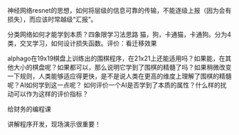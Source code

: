 神经网络resnet的思想，如何将层级的信息可靠的传输，不能逐级上报（因为会有损失），而应该时常越级“汇报”。

分类网络如何才能学到本质？四象限学习法思路
猫，狗，卡通猫，卡通狗。分为4类，交叉学习，如何设计损失函数。评价：看迁移效果

alphago在19x19棋盘上训练出的围棋程序，在21x21上还能适用吗？如果能，在其他大小的棋盘呢？如果都可以，那么说明它学到了围棋的精髓了吗？如果稍微改变一下规则，人类能够适应得更快，是不是说人类在更高的维度上理解了围棋的精髓呢？AI如何学到这一点呢？
如何评价一个AI是否学到了本质的属性？什么样的扰动可以作为这样的评价指标？

给财务的编程课

讲解程序开发，现场演示很重要！